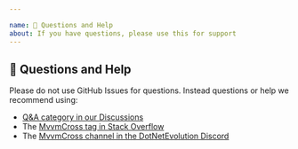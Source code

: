 ```yaml
---

name: 💬 Questions and Help
about: If you have questions, please use this for support
---
```


## 💬 Questions and Help

Please do not use GitHub Issues for questions. Instead questions or help we recommend using:

- [Q&A category in our Discussions](https://github.com/MvvmCross/MvvmCross/discussions)
- The [MvvmCross tag in Stack Overflow](https://stackoverflow.com/questions/tagged/mvvmcross)
- The [MvvmCross channel in the DotNetEvolution Discord](https://aka.ms/dotnet-discord)
